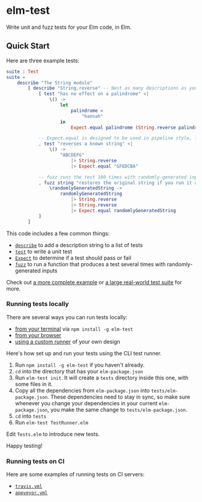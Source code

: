 # elm-test

Write unit and fuzz tests for your Elm code, in Elm.

## Quick Start

Here are three example tests:

```elm
suite : Test
suite =
    describe "The String module"
        [ describe "String.reverse" -- Nest as many descriptions as you like.
            [ test "has no effect on a palindrome" <|
                \() ->
                    let
                        palindrome =
                            "hannah"
                    in
                        Expect.equal palindrome (String.reverse palindrome)

            -- Expect.equal is designed to be used in pipeline style, like this.
            , test "reverses a known string" <|
                \() ->
                    "ABCDEFG"
                        |> String.reverse
                        |> Expect.equal "GFEDCBA"

            -- fuzz runs the test 100 times with randomly-generated inputs!
            , fuzz string "restores the original string if you run it again" <|
                \randomlyGeneratedString ->
                    randomlyGeneratedString
                        |> String.reverse
                        |> String.reverse
                        |> Expect.equal randomlyGeneratedString
            ]
        ]
```

This code includes a few common things:

* [`describe`](http://package.elm-lang.org/packages/elm-community/elm-test/latest/Test#test) to add a description string to a list of tests
* [`test`](http://package.elm-lang.org/packages/elm-community/elm-test/latest/Test#test) to write a unit test
* [`Expect`](http://package.elm-lang.org/packages/elm-community/elm-test/latest/Expect) to determine if a test should pass or fail
* [`fuzz`](http://package.elm-lang.org/packages/elm-community/elm-test/latest/Test#fuzz) to run a function that produces a test several times with randomly-generated inputs

Check out [a more complete example](https://github.com/elm-community/elm-test/tree/master/examples) or [a large real-world test suite](https://github.com/rtfeldman/elm-css/tree/master/test) for more.

### Running tests locally

There are several ways you can run tests locally:

* [from your terminal](https://github.com/rtfeldman/node-test-runner) via `npm install -g elm-test`
* [from your browser](https://github.com/elm-community/elm-test-runner)
* [using a custom runner](https://github.com/elm-community/elm-test/blob/master/example/LogRunnerExample.elm) of your own design

Here's how set up and run your tests using the CLI test runner.

1. Run `npm install -g elm-test` if you haven't already.
2. `cd` into the directory that has your `elm-package.json`
3. Run `elm-test init`. It will create a `tests` directory inside this one,
with some files in it.
4. Copy all the dependencies from `elm-package.json` into `tests/elm-package.json`. These dependencies need to stay in sync, so make sure whenever you change your dependencies in your current `elm-package.json`, you make the same change to `tests/elm-package.json`.
5. `cd` into `tests`
6. Run `elm-test TestRunner.elm`

Edit `Tests.elm` to introduce new tests.

Happy testing!

### Running tests on CI

Here are some examples of running tests on CI servers:

* [`travis.yml`](https://github.com/rtfeldman/elm-css/blob/6ba8404f53269bc110c2e08ab24c9caf850da515/.travis.yml)
* [`appveyor.yml`](https://github.com/rtfeldman/elm-css/blob/6ba8404f53269bc110c2e08ab24c9caf850da515/appveyor.yml)

